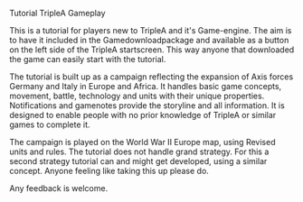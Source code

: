 Tutorial TripleA Gameplay

This is a tutorial for players new to TripleA and it's Game-engine.
The aim is to have it included in the Gamedownloadpackage and available as a button on the left side of the TripleA startscreen.
This way anyone that downloaded the game can easily start with the tutorial. 

The tutorial is built up as a campaign reflecting the expansion of Axis forces Germany and Italy in Europe and Africa.
It handles basic game concepts, movement, battle, technology and units with their unique properties.
Notifications and gamenotes provide the storyline and all information.
It is designed to enable people with no prior knowledge of TripleA or similar games to complete it.

The campaign is played on the World War II Europe map, using Revised units and rules.
The tutorial does not handle grand strategy. For this a second strategy tutorial can and might get developed, using a similar concept.
Anyone feeling like taking this up please do.

Any feedback is welcome.

